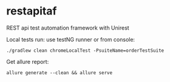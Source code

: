 # restapitaf
REST api test automation framework with Unirest

Local tests run: use testNG runner 
    or from console:

    ./gradlew clean chromeLocalTest -PsuiteName=orderTestSuite



Get allure report:
    
    allure generate --clean && allure serve
    